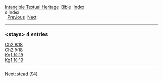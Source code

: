 [Intangible Textual Heritage](../../index)  [Bible](../index) 
[Index](index)   
[s Index](_s_)  
  [Previous](c10893)  [Next](c10895) 

------------------------------------------------------------------------

### &lt;stays&gt; 4 entries

[Ch2 9:18](../kjv/ch2009.htm#018)  
[Ch2 9:18](../kjv/ch2009.htm#018)  
[Kg1 10:19](../kjv/kg1010.htm#019)  
[Kg1 10:19](../kjv/kg1010.htm#019)  

------------------------------------------------------------------------

[Next: stead (94)](c10895)

